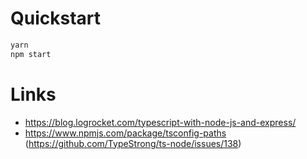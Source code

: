 
# Quickstart

```bash
yarn
npm start
```

# Links

- https://blog.logrocket.com/typescript-with-node-js-and-express/
- https://www.npmjs.com/package/tsconfig-paths (https://github.com/TypeStrong/ts-node/issues/138)
